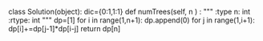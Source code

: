 class Solution(object):
dic={0:1,1:1}
def numTrees(self, n  ) :
"""
:type n: int
:rtype: int
"""
dp=[1]
for i in range(1,n+1):
dp.append(0)
for j in range(1,i+1):
dp[i]+=dp[j-1]*dp[i-j]
return dp[n]
